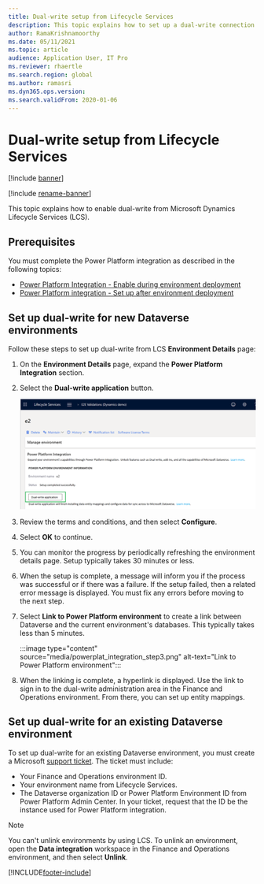 ```yaml
---
title: Dual-write setup from Lifecycle Services
description: This topic explains how to set up a dual-write connection from Microsoft Dynamics Lifecycle Services (LCS).
author: RamaKrishnamoorthy
ms.date: 05/11/2021
ms.topic: article
audience: Application User, IT Pro
ms.reviewer: rhaertle
ms.search.region: global
ms.author: ramasri
ms.dyn365.ops.version: 
ms.search.validFrom: 2020-01-06
---
```


# Dual-write setup from Lifecycle Services

[!include [banner](../../includes/banner.md)]

[!include [rename-banner](~/includes/cc-data-platform-banner.md)]

This topic explains how to enable dual-write from Microsoft Dynamics Lifecycle Services (LCS).

## Prerequisites

You must complete the Power Platform integration as described in the following topics:

+ [Power Platform Integration - Enable during environment deployment](../../power-platform/overview.md#enable-during-environment-deployment)
+ [Power Platform integration - Set up after environment deployment](../../power-platform/overview.md#set-up-after-environment-deployment)

## Set up dual-write for new Dataverse environments

Follow these steps to set up dual-write from LCS **Environment Details** page:

1. On the **Environment Details** page, expand the **Power Platform Integration** section.

2. Select the **Dual-write application** button.

    ![Power Platform Integration](media/powerplat_integration_step2.png)

3. Review the terms and conditions, and then select **Configure**.

4. Select **OK** to continue.

5. You can monitor the progress by periodically refreshing the environment details page. Setup typically takes 30 minutes or less.  

6. When the setup is complete, a message will inform you if the process was successful or if there was a failure. If the setup failed, then a related error message is displayed. You must fix any errors before moving to the next step.

7. Select **Link to Power Platform environment** to create a link between Dataverse and the current environment's databases. This typically takes less than 5 minutes.

    :::image type="content" source="media/powerplat_integration_step3.png" alt-text="Link to Power Platform environment":::

8. When the linking is complete, a hyperlink is displayed. Use the link to sign in to the dual-write administration area in the Finance and Operations environment. From there, you can set up entity mappings.

## Set up dual-write for an existing Dataverse environment

To set up dual-write for an existing Dataverse environment, you must create a Microsoft [support ticket](../../lifecycle-services/lcs-support.md). The ticket must include:

+ Your Finance and Operations environment ID.
+ Your environment name from Lifecycle Services.
+ The Dataverse organization ID or Power Platform Environment ID from Power Platform Admin Center. In your ticket, request that the ID be the instance used for Power Platform integration.

> [!NOTE]
> You can't unlink environments by using LCS. To unlink an environment, open the **Data integration** workspace in the Finance and Operations environment, and then select **Unlink**.

[!INCLUDE[footer-include](../../../../includes/footer-banner.md)]
